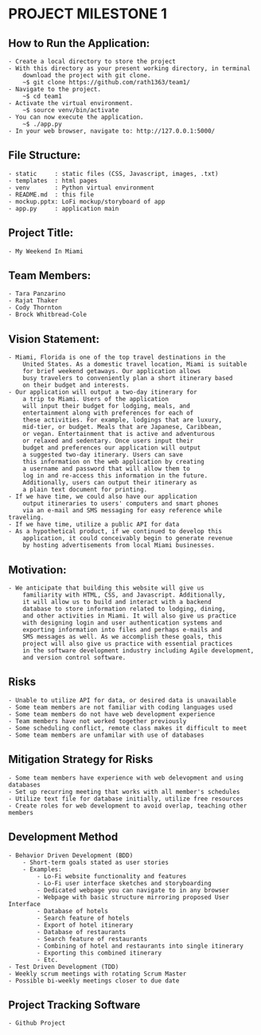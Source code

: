 
# PROJECT MILESTONE 1

## How to Run the Application:
	- Create a local directory to store the project
	- With this directory as your present working directory, in terminal
		download the project with git clone.
		~$ git clone https://github.com/rath1363/team1/
	- Navigate to the project.
		~$ cd team1
	- Activate the virtual environment.
		~$ source venv/bin/activate
	- You can now execute the application.
		~$ ./app.py
	- In your web browser, navigate to: http://127.0.0.1:5000/

## File Structure:
	- static     : static files (CSS, Javascript, images, .txt)
	- templates  : html pages
	- venv       : Python virtual environment
	- README.md  : this file
	- mockup.pptx: LoFi mockup/storyboard of app
	- app.py     : application main

## Project Title:
	- My Weekend In Miami

## Team Members:
	- Tara Panzarino
	- Rajat Thaker
	- Cody Thornton
	- Brock Whitbread-Cole

## Vision Statement:
	- Miami, Florida is one of the top travel destinations in the
		United States. As a domestic travel location, Miami is suitable
		for brief weekend getaways. Our application allows
		busy travelers to conveniently plan a short itinerary based
		on their budget and interests.
	- Our application will output a two-day itinerary for
		a trip to Miami. Users of the application
		will input their budget for lodging, meals, and
		entertainment along with preferences for each of
		these activities. For example, lodgings that are luxury,
		mid-tier, or budget. Meals that are Japanese, Caribbean,
		or vegan. Entertainment that is active and adventurous
		or relaxed and sedentary. Once users input their
		budget and preferences our application will output
		a suggested two-day itinerary. Users can save
		this information on the web application by creating
		a username and password that will allow them to
		log in and re-access this information in the future.
		Additionally, users can output their itinerary as
		a plain text document for printing.
	- If we have time, we could also have our application
		output itineraries to users' computers and smart phones
		via an e-mail and SMS messaging for easy reference while traveling.
	- If we have time, utilize a public API for data
	- As a hypothetical product, if we continued to develop this
		application, it could conceivably begin to generate revenue
		by hosting advertisements from local Miami businesses.

## Motivation:
	- We anticipate that building this website will give us
		familiarity with HTML, CSS, and Javascript. Additionally,
		it will allow us to build and interact with a backend
		database to store information related to lodging, dining,
		and other activities in Miami. It will also give us practice
		with designing login and user authentication systems and
		exporting information into files and perhaps e-mails and
		SMS messages as well. As we accomplish these goals, this
		project will also give us practice with essential practices
		in the software development industry including Agile development,
		and version control software.

## Risks
	- Unable to utilize API for data, or desired data is unavailable
	- Some team members are not familiar with coding languages used
	- Some team members do not have web development experience
	- Team members have not worked together previously
	- Some scheduling conflict, remote class makes it difficult to meet
	- Some team members are unfamilar with use of databases

## Mitigation Strategy for Risks
	- Some team members have experience with web delevopment and using databases
	- Set up recurring meeting that works with all member's schedules
	- Utilize text file for database initially, utilize free resources
	- Create roles for web development to avoid overlap, teaching other members


## Development Method
	- Behavior Driven Development (BDD)
		- Short-term goals stated as user stories
		- Examples:
			- Lo-Fi website functionality and features
			- Lo-Fi user interface sketches and storyboarding
			- Dedicated webpage you can navigate to in any browser
			- Webpage with basic structure mirroring proposed User Interface
			- Database of hotels
			- Search feature of hotels
			- Export of hotel itinerary
			- Database of restaurants
			- Search feature of restaurants
			- Combining of hotel and restaurants into single itinerary
			- Exporting this combined itinerary
			- Etc.
	- Test Driven Development (TDD)
	- Weekly scrum meetings with rotating Scrum Master
	- Possible bi-weekly meetings closer to due date

## Project Tracking Software
	- Github Project
